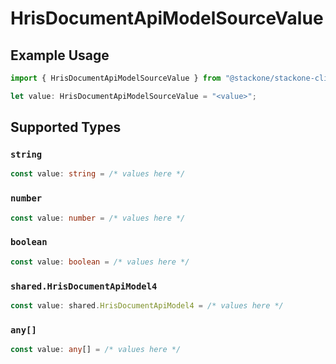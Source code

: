 # HrisDocumentApiModelSourceValue

## Example Usage

```typescript
import { HrisDocumentApiModelSourceValue } from "@stackone/stackone-client-ts/sdk/models/shared";

let value: HrisDocumentApiModelSourceValue = "<value>";
```

## Supported Types

### `string`

```typescript
const value: string = /* values here */
```

### `number`

```typescript
const value: number = /* values here */
```

### `boolean`

```typescript
const value: boolean = /* values here */
```

### `shared.HrisDocumentApiModel4`

```typescript
const value: shared.HrisDocumentApiModel4 = /* values here */
```

### `any[]`

```typescript
const value: any[] = /* values here */
```

